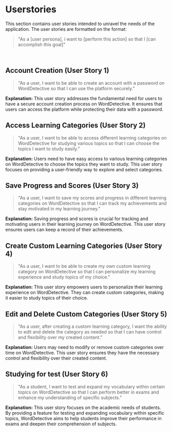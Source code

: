 # Userstories

This section contains user stories intended to unravel the needs of the application. The user stories are formatted on the format:
>"As a [user persona], i want to [perform this action] so that I [can accomplish this goal]"
<br>

## Account Creation (User Story 1)
  > "As a user, I want to be able to create an account with a password on WordDetective so that I can use the platform securely."

  **Explanation:** This user story addresses the fundamental need for users to have a secure account creation process on WordDetective. It ensures that users can access the platform while protecting their data with a password.

## Access Learning Categories (User Story 2)
 > "As a user, I want to be able to access different learning categories on WordDetective for studying various topics so that I can choose the topics I want to study easily."

 **Explanation:** Users need to have easy access to various learning categories on WordDetective to choose the topics they want to study. This user story focuses on providing a user-friendly way to explore and select categories.

## Save Progress and Scores (User Story 3)
  >"As a user, I want to save my scores and progress in different learning categories on WordDetective so that I can track my achievements and stay motivated in my learning journey."

  **Explanation:** Saving progress and scores is crucial for tracking and motivating users in their learning journey on WordDetective. This user story ensures users can keep a record of their achievements.

## Create Custom Learning Categories (User Story 4)
  >"As a user, I want to be able to create my own custom learning category on WordDetective so that I can personalize my learning experience and study topics of my choice."

  **Explanation:** This user story empowers users to personalize their learning experience on WordDetective. They can create custom categories, making it easier to study topics of their choice.

## Edit and Delete Custom Categories (User Story 5)
  >"As a user, after creating a custom learning category, I want the ability to edit and delete the category as needed so that I can have control and flexibility over my created content."

  **Explanation:** Users may need to modify or remove custom categories over time on WordDetective. This user story ensures they have the necessary control and flexibility over their created content.

## Studying for test (User Story 6)
  >"As a student, I want to test and expand my vocabulary within certain topics on WordDetective so that I can perform better in exams and enhance my understanding of specific subjects."

  **Explanation:** This user story focuses on the academic needs of students. By providing a feature for testing and expanding vocabulary within specific topics, WordDetective aims to help students improve their performance in exams and deepen their comprehension of subjects.